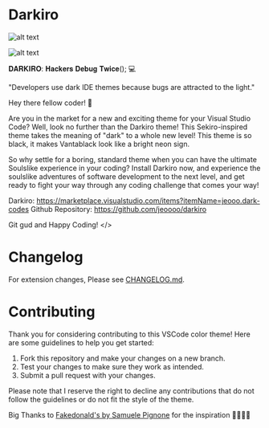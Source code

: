 # Darkiro

![alt text](https://i.imgur.com/MQBW6IO.png)

![alt text](https://i.imgur.com/f129lbv.png)

𝐃𝐀𝐑𝐊𝐈𝐑𝐎: 𝐇𝐚𝐜𝐤𝐞𝐫𝐬 𝐃𝐞𝐛𝐮𝐠 𝐓𝐰𝐢𝐜𝐞(); 💻

"Developers use dark IDE themes because bugs are attracted to the light."

Hey there fellow coder! 👋

Are you in the market for a new and exciting theme for your Visual Studio Code? Well, look no further than the Darkiro theme! This Sekiro-inspired theme takes the meaning of "dark" to a whole new level! This theme is so black, it makes Vantablack look like a bright neon sign.

So why settle for a boring, standard theme when you can have the ultimate Soulslike experience in your coding? Install Darkiro now, and experience the soulslike adventures of software development to the next level, and get ready to fight your way through any coding challenge that comes your way!

Darkiro: https://marketplace.visualstudio.com/items?itemName=jeooo.dark-codes
Github Repository: https://github.com/jeoooo/darkiro

Git gud and Happy Coding! </>


# Changelog


For extension changes, Please see [CHANGELOG.md](CHANGELOG.md).

# Contributing


Thank you for considering contributing to this VSCode color theme! Here are some guidelines to help you get started:

1. Fork this repository and make your changes on a new branch.
2. Test your changes to make sure they work as intended.
3. Submit a pull request with your changes.

Please note that I reserve the right to decline any contributions that do not follow the guidelines or do not fit the style of the theme.

Big Thanks to [Fakedonald's by Samuele Pignone](https://marketplace.visualstudio.com/items?itemName=SamuelePignone.fakedonalds) for the inspiration 🎉🎉🙇‍♂️
